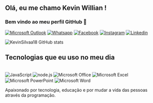 ## Olá, eu me chamo Kevin Willian ! 
### Bem vindo ao meu perfil GitHub 👋

[![Microsoft Outlook](https://img.shields.io/badge/Microsoft_Outlook-0078D4?style=for-the-badge&logo=microsoft-outlook&logoColor=white)](https://outlook.live.com/mail/0/)
[![Whatsapp](https://img.shields.io/badge/WhatsApp-25D366?style=for-the-badge&logo=whatsapp&logoColor=white)](https://api.whatsapp.com/send?phone=5519982519006)
[![Facebook](https://img.shields.io/badge/Facebook-1877F2?style=for-the-badge&logo=facebook&logoColor=white)](https://www.facebook.com/kevin.williandasilva/)
[![Instagram](https://img.shields.io/badge/Instagram-E4405F?style=for-the-badge&logo=instagram&logoColor=white)](instagram.com/kevinws_agro/)
[![Linkedin](https://img.shields.io/badge/LinkedIn-0077B5?style=for-the-badge&logo=linkedin&logoColor=white)](www.linkedin.com/in/kevin-silva-835439238)

![KevinSilvaa18 GitHub stats](https://github-readme-stats.vercel.app/api?username=KevinSilvaa18&show_icons=true&theme=tokyonight)

## Tecnologias que eu uso no meu dia

<div style="display: inline_block"><br/>
  <img align="center" alt="JavaScript" src="https://img.shields.io/badge/JavaScript-323330?style=for-the-badge&logo=javascript&logoColor=F7DF1E" />
   <img align="center" alt="node.js" src="https://img.shields.io/badge/Node.js-43853D?style=for-the-badge&logo=node.js&logoColor=white" />
   <img align="center" alt="Microsoft Office" src="https://img.shields.io/badge/Microsoft_Office-D83B01?style=for-the-badge&logo=microsoft-office&logoColor=white" />
   <img align="center" alt="Microsoft Excel" src="https://img.shields.io/badge/Microsoft_Excel-217346?style=for-the-badge&logo=microsoft-excel&logoColor=white" />
   <img align="center" alt="Microsoft PowerPoint" src="https://img.shields.io/badge/Microsoft_PowerPoint-B7472A?style=for-the-badge&logo=microsoft-powerpoint&logoColor=white" />
   <img align="center" alt="Microsoft Word" src="https://img.shields.io/badge/Microsoft_Word-2B579A?style=for-the-badge&logo=microsoft-word&logoColor=white" />
  
  Apaixonado por tecnologia, educação e por mudar a vida das pessoas através da programação.

